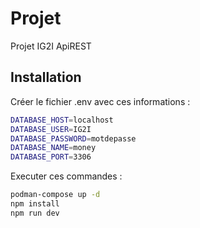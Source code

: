 # Projet

Projet IG2I ApiREST

## Installation

Créer le fichier .env avec ces informations :
```sh
DATABASE_HOST=localhost
DATABASE_USER=IG2I
DATABASE_PASSWORD=motdepasse
DATABASE_NAME=money
DATABASE_PORT=3306
```

Executer ces commandes :
```sh
podman-compose up -d
npm install
npm run dev
```